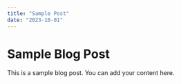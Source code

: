 ```yaml
---
title: "Sample Post"
date: "2023-10-01"
---
```


# Sample Blog Post

This is a sample blog post. You can add your content here.
